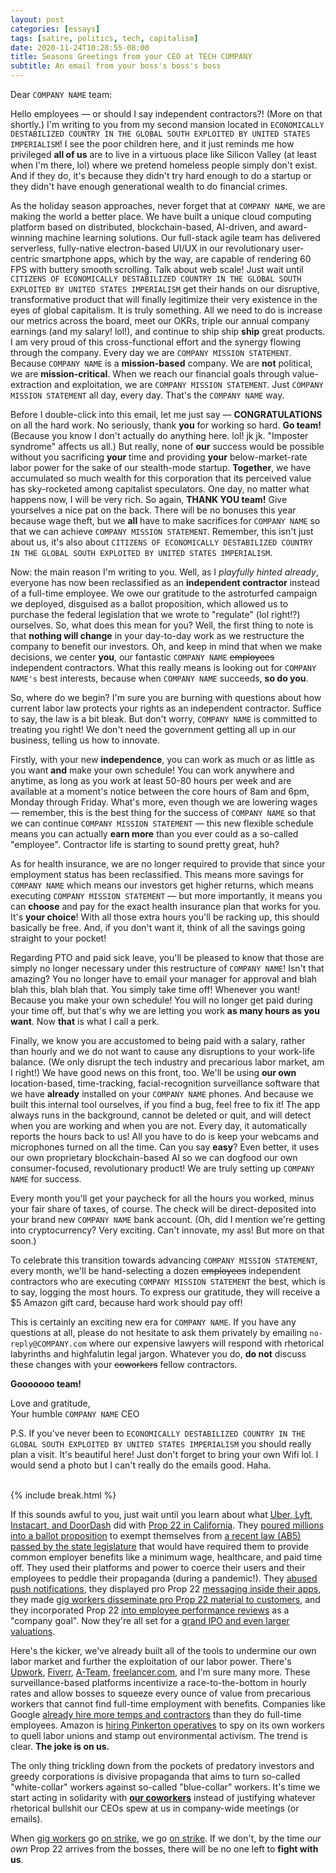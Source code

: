 ```yaml
---
layout: post
categories: [essays]
tags: [satire, politics, tech, capitalism]
date: 2020-11-24T10:28:55-08:00
title: Seasons Greetings from your CEO at TECH COMPANY
subtitle: An email from your boss's boss's boss
---
```


Dear `COMPANY NAME` team:

Hello employees &mdash; or should I say independent contractors?! (More on that shortly.) I'm writing to you from my second mansion located in `ECONOMICALLY DESTABILIZED COUNTRY IN THE GLOBAL SOUTH EXPLOITED BY UNITED STATES IMPERIALISM`! I see the poor children here, and it just reminds me how privileged **all of us** are to live in a virtuous place like Silicon Valley (at least when I'm there, lol) where we pretend homeless people simply don't exist. And if they do, it's because they didn't try hard enough to do a startup or they didn't have enough generational wealth to do financial crimes.

<!--excerpt-->

As the holiday season approaches, never forget that at `COMPANY NAME`, we are making the world a better place. We have built a unique cloud computing platform based on distributed, blockchain-based, AI-driven, and award-winning machine learning solutions. Our full-stack agile team has delivered serverless, fully-native electron-based UI/UX in our revolutionary user-centric smartphone apps, which by the way, are capable of rendering 60 FPS with buttery smooth scrolling. Talk about web scale! Just wait until `CITIZENS OF ECONOMICALLY DESTABILIZED COUNTRY IN THE GLOBAL SOUTH EXPLOITED BY UNITED STATES IMPERIALISM` get their hands on our disruptive, transformative product that will finally legitimize their very existence in the eyes of global capitalism. It is truly something. All we need to do is increase our metrics across the board, meet our OKRs, triple our annual company earnings (and my salary! lol!), and continue to ship ship **ship** great products. I am very proud of this cross-functional effort and the synergy flowing through the company. Every day we are `COMPANY MISSION STATEMENT`. Because `COMPANY NAME` is a **mission-based** company. We are **not** political, we are **mission-critical**. When we reach our financial goals through value-extraction and exploitation, we are `COMPANY MISSION STATEMENT`. Just `COMPANY MISSION STATEMENT` all day, every day. That's the `COMPANY NAME` way.

Before I double-click into this email, let me just say &mdash; **CONGRATULATIONS** on all the hard work. No seriously, thank **you** for working so hard. **Go team!** (Because you know I don't actually do anything here. lol! jk jk. "Imposter syndrome" affects us all.) But really, none of **our** success would be possible without you sacrificing **your** time and providing **your** below-market-rate labor power for the sake of our stealth-mode startup. **Together**, we have accumulated so much wealth for this corporation that its perceived value has sky-rocketed among capitalist speculators. One day, no matter what happens now, I will be very rich. So again, **THANK YOU team!** Give yourselves a nice pat on the back. There will be no bonuses this year because wage theft, but we **all** have to make sacrifices for `COMPANY NAME` so that we can achieve `COMPANY MISSION STATEMENT`. Remember, this isn't just about us, it's also about `CITIZENS OF ECONOMICALLY DESTABILIZED COUNTRY IN THE GLOBAL SOUTH EXPLOITED BY UNITED STATES IMPERIALISM`.

Now: the main reason I'm writing to you. Well, as I *playfully hinted already*, everyone has now been reclassified as an **independent contractor** instead of a full-time employee. We owe our gratitude to the astroturfed campaign we deployed, disguised as a ballot proposition, which allowed us to purchase the federal legislation that we wrote to "regulate" (lol right!?) ourselves. So, what does this mean for you? Well, the first thing to note is that **nothing will change** in your day-to-day work as we restructure the company to benefit our investors. Oh, and keep in mind that when we make decisions, we center **you**, our fantastic `COMPANY NAME` ~~employees~~ independent contractors. What this really means is looking out for `COMPANY NAME's` best interests, because when `COMPANY NAME` succeeds, **so do you**.

So, where do we begin? I'm sure you are burning with questions about how current labor law protects your rights as an independent contractor. Suffice to say, the law is a bit bleak. But don't worry, `COMPANY NAME` is committed to treating you right! We don't need the government getting all up in our business, telling us how to innovate.

Firstly, with your new **independence**, you can work as much or as little as you want **and** make your own schedule! You can work anywhere and anytime, as long as you work at least 50-80 hours per week and are available at a moment's notice between the core hours of 8am and 6pm, Monday through Friday. What's more, even though we are lowering wages &mdash; remember, this is the best thing for the success of `COMPANY NAME` so that we can continue `COMPANY MISSION STATEMENT` &mdash; this new flexible schedule means you can actually **earn more** than you ever could as a so-called "employee". Contractor life is starting to sound pretty great, huh?

As for health insurance, we are no longer required to provide that since your employment status has been reclassified. This means more savings for `COMPANY NAME` which means our investors get higher returns, which means executing `COMPANY MISSION STATEMENT` &mdash; but more importantly, it means you can **choose** and pay for the exact health insurance plan that works for you. It's **your choice**! With all those extra hours you'll be racking up, this should basically be free. And, if you don't want it, think of all the savings going straight to your pocket!

Regarding PTO and paid sick leave, you'll be pleased to know that those are simply no longer necessary under this restructure of `COMPANY NAME`! Isn't that amazing? You no longer have to email your manager for approval and blah blah this, blah blah that. You simply take time off! Whenever you want! Because you make your own schedule! You will no longer get paid during your time off, but that's why we are letting you work **as many hours as you want**. Now **that** is what I call a perk.

Finally, we know you are accustomed to being paid with a salary, rather than hourly and we do not want to cause any disruptions to your work-life balance. (We only disrupt the tech industry and precarious labor market, am I right!) We have good news on this front, too. We'll be using **our own** location-based, time-tracking,  facial-recognition surveillance software that we have **already** installed on your `COMPANY NAME` phones. And because we built this internal tool ourselves, if you find a bug, feel free to fix it! The app always runs in the background, cannot be deleted or quit, and will detect when you are working and when you are not. Every day, it automatically reports the hours back to us! All you have to do is keep your webcams and microphones turned on all the time. Can you say **easy**? Even better, it uses our own proprietary blockchain-based AI so we can dogfood our own consumer-focused, revolutionary product! We are truly setting up `COMPANY NAME` for success.

Every month you'll get your paycheck for all the hours you worked, minus your fair share of taxes, of course. The check will be direct-deposited into your brand new `COMPANY NAME` bank account. (Oh, did I mention we're getting into cryptocurrency? Very exciting. Can't innovate, my ass! But more on that soon.)

To celebrate this transition towards advancing `COMPANY MISSION STATEMENT`, every month, we'll be hand-selecting a dozen ~~employees~~ independent contractors who are executing `COMPANY MISSION STATEMENT` the best, which is to say, logging the most hours. To express our gratitude, they will receive a $5 Amazon gift card, because hard work should pay off!

This is certainly an exciting new era for `COMPANY NAME`. If you have any questions at all, please do not hesitate to ask them privately by emailing `no-reply@COMPANY.com` where our expensive lawyers will respond with rhetorical labyrinths and highfalutin legal jargon. Whatever you do, **do not** discuss these changes with your ~~coworkers~~ fellow contractors.

**Gooooooo team!**

Love and gratitude,<br/>
Your humble `COMPANY NAME` CEO

P.S. If you've never been to `ECONOMICALLY DESTABILIZED COUNTRY IN THE GLOBAL SOUTH EXPLOITED BY UNITED STATES IMPERIALISM` you should really plan a visit. It's beautiful here! Just don't forget to bring your own Wifi lol. I would send a photo but I can't really do the emails good. Haha.

<br/>
{% include break.html %}
<br/>

If this sounds awful to you, just wait until you learn about what [Uber, Lyft](https://www.nytimes.com/2020/11/04/technology/california-uber-lyft-prop-22.html), [Instacart, and DoorDash](https://sf.eater.com/2020/10/16/21520005/doordash-prop-22-gig-workers-ab5-apps) did with [Prop 22 in California](https://www.hrw.org/news/2020/10/15/california-proposition-22-threatens-gig-workers-rights). They [poured millions into a ballot proposition](https://www.buzzfeednews.com/article/carolineodonovan/uber-lyft-proposition-22-workers-rights) to exempt themselves from [a recent law (AB5) passed by the state legislature](https://www.vox.com/2019/9/11/20850878/california-passes-ab5-bill-uber-lyft) that would have required them to provide common employer benefits like a minimum wage, healthcare, and paid time off. They used their platforms and power to coerce their users and their employees to peddle their propaganda (during a pandemic!). They [abused push notifications](https://www.theverge.com/2020/10/15/21517316/uber-spamming-user-political-push-notifications-prop-22-vote), they displayed pro Prop 22 [messaging inside their apps](https://www.theverge.com/2020/11/4/21549760/uber-lyft-prop-22-win-vote-app-message-notifications), they made [gig workers disseminate pro Prop 22 material to customers](https://sanfrancisco.cbslocal.com/2020/10/13/prop-22-instacart-provided-some-contract-workers-with-stickers-fliers-promoting-controversial-ballot-measure/), and they incorporated Prop 22 [into employee performance reviews](https://news.techworkerscoalition.org/2020/10/30/issue-13/) as a "company goal". Now they're all set for a [grand IPO and even larger valuations](https://www.cnbc.com/2020/11/05/california-prop-22-win-improves-doordash-instacart-ipo-prospects.html).

Here's the kicker, we've already built all of the tools to undermine our own labor market and further the exploitation of our labor power. There's [Upwork](http://upwork.com), [Fiverr](https://www.fiverr.com), [A-Team](https://join.a.team), [freelancer.com](https://www.freelancer.com), and I'm sure many more. These surveillance-based platforms incentivize a race-to-the-bottom in hourly rates and allow bosses to squeeze every ounce of value from precarious workers that cannot find full-time employment with benefits. Companies like Google [already hire more temps and contractors](https://www.nytimes.com/2019/05/28/technology/google-temp-workers.html) than they do full-time employees. Amazon is [hiring Pinkerton operatives](https://www.vice.com/en/article/5dp3yn/amazon-leaked-reports-expose-spying-warehouse-workers-labor-union-environmental-groups-social-movements) to spy on its own workers to quell labor unions and stamp out environmental activism. The trend is clear. **The joke is on us.**

The only thing trickling down from the pockets of predatory investors and greedy corporations is divisive propaganda that aims to turn so-called "white-collar" workers against so-called "blue-collar" workers. It's time we start acting in solidarity with [**our coworkers**](https://drivers-united.org) instead of justifying whatever rhetorical bullshit our CEOs spew at us in company-wide meetings (or emails).

When [gig workers](https://www.vice.com/en/article/v7gzd8/targets-gig-workers-will-strike-to-protest-switch-to-algorithmic-pay-model) go [on strike](https://www.vice.com/en/article/jgxazk/they-arent-anything-without-us-gig-workers-are-striking-throughout-latin-america), we go [on strike](https://www.washingtonpost.com/technology/2020/05/01/amazon-instacart-workers-strike/). If we don't, by the time *our own* Prop 22 arrives from the bosses, there will be no one left to **fight with us**.
